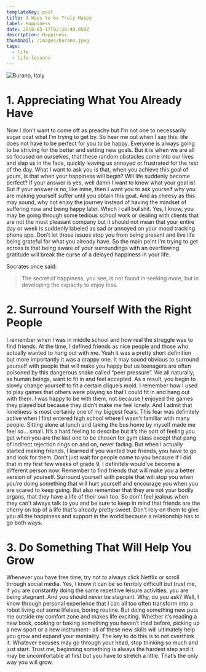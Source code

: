 ```yaml
---
templateKey: post
title: 3 Ways to be Truly Happy
label: Happiness
date: 2018-05-17T02:20:49.050Z
description: Happiness
thumbnail: /images/burano.jpeg
tags:
  - life
  - life-lessons
---
```


![Burano, Italy](/images/burano.jpeg 'Burano, Italy')

# **1. Appreciating What You Already Have**

Now I don’t want to come off as preachy but I’m not one to necessarily sugar coat what I’m trying to get by. So hear me out when I say this: life does not have to be perfect for you to be happy. Everyone is always going to be striving for the better and setting new goals. But it is when we are all so focused on ourselves, that these random obstacles come into our lives and slap us in the face, quickly leaving us annoyed or frustrated for the rest of the day. What I want to ask you is that, when you achieve this goal of yours, is that when your happiness will begin? Will life suddenly become perfect? If your answer is yes, well damn I want to know what your goal is! But if your answer is no, like mine, then I want you to ask yourself why you are making yourself suffer until you obtain this goal. And as cheesy as this may sound, why not enjoy the journey instead of having the mindset of suffering now and being happy later. Which I call bullshit. Yes, I know, you may be going through some tedious school work or dealing with clients that are not the most pleasant company but it should not mean that your entire day or week is suddenly labeled as sad or annoyed on your mood tracking phone app. Don’t let those issues stop you from being present and live life being grateful for what you already have. So the main point I’m trying to get across is that being aware of your surroundings with an overflowing gratitude will break the curse of a delayed happiness in your life.

Socrates once said:

> The secret of happiness, you see, is not found in seeking more, but in developing the capacity to enjoy less.

# **2. Surround Yourself With the Right People**

I remember when I was in middle school and how real the struggle was to find friends. At the time, I defined friends as nice people and those who actually wanted to hang out with me. Yeah it was a pretty short definition but more importantly it was a crappy one. It may sound obvious to surround yourself with people that will make you happy but us teenagers are often poisoned by this dangerous snake called “peer pressure”. We all naturally, as human beings, want to fit in and feel accepted. As a result, you begin to slowly change yourself to fit a certain clique’s mold. I remember how I used to play games that others were playing so that I could fit in and hang out with them. I was happy to be with them, not because I enjoyed the games they played but because they didn’t make me feel lonely. And I admit that loneliness is most certainly one of my biggest fears. This fear was definitely active when I first entered high school where I wasn't familiar with many people. Sitting alone at lunch and taking the bus home by myself made me feel so... small. It’s a hard feeling to describe but it’s the sort of feeling you get when you are the last one to be chosen for gym class except that pang of indirect rejection rings on and on, never fading. But when I actually started making friends, I learned if you wanted true friends, you have to go and look for them. Don’t just wait for people come to you because if I did that in my first few weeks of grade 9, I definitely would've become a different person now. Remember to find friends that will make you a better version of yourself. Surround yourself with people that will stop you when you’re doing something that will hurt yourself and encourage you when you are scared to keep going. But also remember that they are not your bodily organs, that they have a life of their own too. So don’t feel jealous when they can’t always talk to you and be sure to keep in mind that friends are the cherry on top of a life that's already pretty sweet. Don’t rely on them to give you all the happiness and support in the world because a relationship has to go both ways.

# 3. Do Something That Will Help You Grow

Whenever you have free time, try not to always click Netflix or scroll through social media. Yes, I know it can be so terribly difficult but trust me, if you are constantly doing the same repetitive leisure activities, you are being stagnant. And you should never be stagnant. Why, do you ask? Well, I know through personal experience that I can all too often transform into a robot living out some lifeless, boring routine. But doing something new puts me outside my comfort zone and makes life exciting. Whether it’s reading a new book, cooking or baking something you haven’t tried before, picking up a new sport or a new instrument– all of these new skills will ultimately help you grow and expand your mentality. The key to do this is to not overthink it. Whatever excuses may go through your head, stop thinking so much and just start. Trust me, beginning something is always the hardest step and it may be uncomfortable at first but you have to stretch a little. That’s the only way you will grow.
